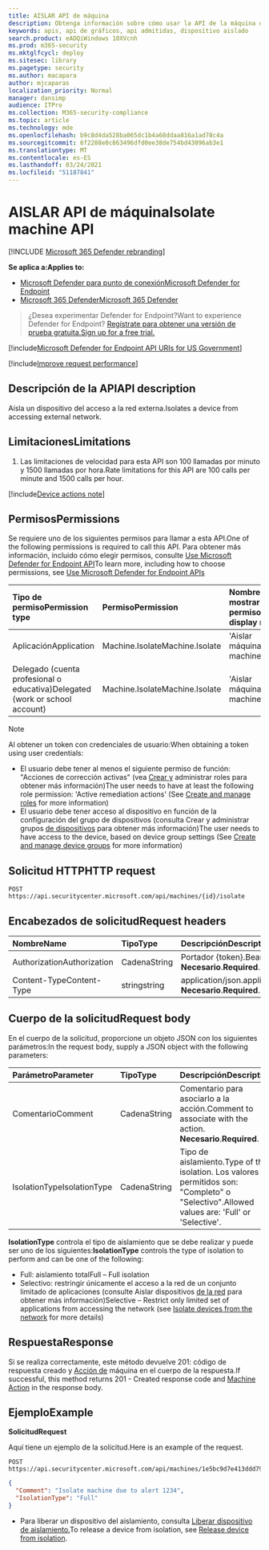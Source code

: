 ```yaml
---
title: AISLAR API de máquina
description: Obtenga información sobre cómo usar la API de la máquina de aislar para aislar un dispositivo del acceso a la red externa en Microsoft Defender para endpoint.
keywords: apis, api de gráficos, api admitidas, dispositivo aislado
search.product: eADQiWindows 10XVcnh
ms.prod: m365-security
ms.mktglfcycl: deploy
ms.sitesec: library
ms.pagetype: security
ms.author: macapara
author: mjcaparas
localization_priority: Normal
manager: dansimp
audience: ITPro
ms.collection: M365-security-compliance
ms.topic: article
ms.technology: mde
ms.openlocfilehash: b9c8d4da528ba065dc1b4a68ddaa816a1ad78c4a
ms.sourcegitcommit: 6f2288e0c863496dfd0ee38de754bd43096ab3e1
ms.translationtype: MT
ms.contentlocale: es-ES
ms.lasthandoff: 03/24/2021
ms.locfileid: "51187841"
---
```

# <a name="isolate-machine-api"></a><span data-ttu-id="05c39-104">AISLAR API de máquina</span><span class="sxs-lookup"><span data-stu-id="05c39-104">Isolate machine API</span></span>

[!INCLUDE [Microsoft 365 Defender rebranding](../../includes/microsoft-defender.md)]


<span data-ttu-id="05c39-105">**Se aplica a:**</span><span class="sxs-lookup"><span data-stu-id="05c39-105">**Applies to:**</span></span>
- [<span data-ttu-id="05c39-106">Microsoft Defender para punto de conexión</span><span class="sxs-lookup"><span data-stu-id="05c39-106">Microsoft Defender for Endpoint</span></span>](https://go.microsoft.com/fwlink/p/?linkid=2154037)
- [<span data-ttu-id="05c39-107">Microsoft 365 Defender</span><span class="sxs-lookup"><span data-stu-id="05c39-107">Microsoft 365 Defender</span></span>](https://go.microsoft.com/fwlink/?linkid=2118804)


> <span data-ttu-id="05c39-108">¿Desea experimentar Defender for Endpoint?</span><span class="sxs-lookup"><span data-stu-id="05c39-108">Want to experience Defender for Endpoint?</span></span> [<span data-ttu-id="05c39-109">Regístrate para obtener una versión de prueba gratuita.</span><span class="sxs-lookup"><span data-stu-id="05c39-109">Sign up for a free trial.</span></span>](https://www.microsoft.com/microsoft-365/windows/microsoft-defender-atp?ocid=docs-wdatp-exposedapis-abovefoldlink) 

[!include[Microsoft Defender for Endpoint API URIs for US Government](../../includes/microsoft-defender-api-usgov.md)]

[!include[Improve request performance](../../includes/improve-request-performance.md)]


## <a name="api-description"></a><span data-ttu-id="05c39-110">Descripción de la API</span><span class="sxs-lookup"><span data-stu-id="05c39-110">API description</span></span>
<span data-ttu-id="05c39-111">Aísla un dispositivo del acceso a la red externa.</span><span class="sxs-lookup"><span data-stu-id="05c39-111">Isolates a device from accessing external network.</span></span>


## <a name="limitations"></a><span data-ttu-id="05c39-112">Limitaciones</span><span class="sxs-lookup"><span data-stu-id="05c39-112">Limitations</span></span>
1. <span data-ttu-id="05c39-113">Las limitaciones de velocidad para esta API son 100 llamadas por minuto y 1500 llamadas por hora.</span><span class="sxs-lookup"><span data-stu-id="05c39-113">Rate limitations for this API are 100 calls per minute and 1500 calls per hour.</span></span>


[!include[Device actions note](../../includes/machineactionsnote.md)]

## <a name="permissions"></a><span data-ttu-id="05c39-114">Permisos</span><span class="sxs-lookup"><span data-stu-id="05c39-114">Permissions</span></span>
<span data-ttu-id="05c39-115">Se requiere uno de los siguientes permisos para llamar a esta API.</span><span class="sxs-lookup"><span data-stu-id="05c39-115">One of the following permissions is required to call this API.</span></span> <span data-ttu-id="05c39-116">Para obtener más información, incluido cómo elegir permisos, consulte [Use Microsoft Defender for Endpoint API](apis-intro.md)</span><span class="sxs-lookup"><span data-stu-id="05c39-116">To learn more, including how to choose permissions, see [Use Microsoft Defender for Endpoint APIs](apis-intro.md)</span></span>

<span data-ttu-id="05c39-117">Tipo de permiso</span><span class="sxs-lookup"><span data-stu-id="05c39-117">Permission type</span></span> |   <span data-ttu-id="05c39-118">Permiso</span><span class="sxs-lookup"><span data-stu-id="05c39-118">Permission</span></span>  |   <span data-ttu-id="05c39-119">Nombre para mostrar de permisos</span><span class="sxs-lookup"><span data-stu-id="05c39-119">Permission display name</span></span>
:---|:---|:---
<span data-ttu-id="05c39-120">Aplicación</span><span class="sxs-lookup"><span data-stu-id="05c39-120">Application</span></span> |   <span data-ttu-id="05c39-121">Machine.Isolate</span><span class="sxs-lookup"><span data-stu-id="05c39-121">Machine.Isolate</span></span> |   <span data-ttu-id="05c39-122">'Aislar máquina'</span><span class="sxs-lookup"><span data-stu-id="05c39-122">'Isolate machine'</span></span>
<span data-ttu-id="05c39-123">Delegado (cuenta profesional o educativa)</span><span class="sxs-lookup"><span data-stu-id="05c39-123">Delegated (work or school account)</span></span> | <span data-ttu-id="05c39-124">Machine.Isolate</span><span class="sxs-lookup"><span data-stu-id="05c39-124">Machine.Isolate</span></span> |  <span data-ttu-id="05c39-125">'Aislar máquina'</span><span class="sxs-lookup"><span data-stu-id="05c39-125">'Isolate machine'</span></span>

>[!Note]
> <span data-ttu-id="05c39-126">Al obtener un token con credenciales de usuario:</span><span class="sxs-lookup"><span data-stu-id="05c39-126">When obtaining a token using user credentials:</span></span>
>- <span data-ttu-id="05c39-127">El usuario debe tener al menos el siguiente permiso de función: "Acciones de corrección activas" (vea [Crear y](user-roles.md) administrar roles para obtener más información)</span><span class="sxs-lookup"><span data-stu-id="05c39-127">The user needs to have at least the following role permission: 'Active remediation actions' (See [Create and manage roles](user-roles.md) for more information)</span></span>
>- <span data-ttu-id="05c39-128">El usuario debe tener acceso al dispositivo en función de la configuración del grupo de dispositivos (consulta Crear y administrar grupos [de dispositivos](machine-groups.md) para obtener más información)</span><span class="sxs-lookup"><span data-stu-id="05c39-128">The user needs to have access to the device, based on device group settings (See [Create and manage device groups](machine-groups.md) for more information)</span></span>


## <a name="http-request"></a><span data-ttu-id="05c39-129">Solicitud HTTP</span><span class="sxs-lookup"><span data-stu-id="05c39-129">HTTP request</span></span>
```
POST https://api.securitycenter.microsoft.com/api/machines/{id}/isolate
```

## <a name="request-headers"></a><span data-ttu-id="05c39-130">Encabezados de solicitud</span><span class="sxs-lookup"><span data-stu-id="05c39-130">Request headers</span></span>

<span data-ttu-id="05c39-131">Nombre</span><span class="sxs-lookup"><span data-stu-id="05c39-131">Name</span></span> | <span data-ttu-id="05c39-132">Tipo</span><span class="sxs-lookup"><span data-stu-id="05c39-132">Type</span></span> | <span data-ttu-id="05c39-133">Descripción</span><span class="sxs-lookup"><span data-stu-id="05c39-133">Description</span></span>
:---|:---|:---
<span data-ttu-id="05c39-134">Authorization</span><span class="sxs-lookup"><span data-stu-id="05c39-134">Authorization</span></span> | <span data-ttu-id="05c39-135">Cadena</span><span class="sxs-lookup"><span data-stu-id="05c39-135">String</span></span> | <span data-ttu-id="05c39-136">Portador {token}.</span><span class="sxs-lookup"><span data-stu-id="05c39-136">Bearer {token}.</span></span> <span data-ttu-id="05c39-137">**Necesario**.</span><span class="sxs-lookup"><span data-stu-id="05c39-137">**Required**.</span></span>
<span data-ttu-id="05c39-138">Content-Type</span><span class="sxs-lookup"><span data-stu-id="05c39-138">Content-Type</span></span> | <span data-ttu-id="05c39-139">string</span><span class="sxs-lookup"><span data-stu-id="05c39-139">string</span></span> | <span data-ttu-id="05c39-140">application/json.</span><span class="sxs-lookup"><span data-stu-id="05c39-140">application/json.</span></span> <span data-ttu-id="05c39-141">**Necesario**.</span><span class="sxs-lookup"><span data-stu-id="05c39-141">**Required**.</span></span>

## <a name="request-body"></a><span data-ttu-id="05c39-142">Cuerpo de la solicitud</span><span class="sxs-lookup"><span data-stu-id="05c39-142">Request body</span></span>
<span data-ttu-id="05c39-143">En el cuerpo de la solicitud, proporcione un objeto JSON con los siguientes parámetros:</span><span class="sxs-lookup"><span data-stu-id="05c39-143">In the request body, supply a JSON object with the following parameters:</span></span>

<span data-ttu-id="05c39-144">Parámetro</span><span class="sxs-lookup"><span data-stu-id="05c39-144">Parameter</span></span> | <span data-ttu-id="05c39-145">Tipo</span><span class="sxs-lookup"><span data-stu-id="05c39-145">Type</span></span>    | <span data-ttu-id="05c39-146">Descripción</span><span class="sxs-lookup"><span data-stu-id="05c39-146">Description</span></span>
:---|:---|:---
<span data-ttu-id="05c39-147">Comentario</span><span class="sxs-lookup"><span data-stu-id="05c39-147">Comment</span></span> |   <span data-ttu-id="05c39-148">Cadena</span><span class="sxs-lookup"><span data-stu-id="05c39-148">String</span></span> |    <span data-ttu-id="05c39-149">Comentario para asociarlo a la acción.</span><span class="sxs-lookup"><span data-stu-id="05c39-149">Comment to associate with the action.</span></span> <span data-ttu-id="05c39-150">**Necesario**.</span><span class="sxs-lookup"><span data-stu-id="05c39-150">**Required**.</span></span>
<span data-ttu-id="05c39-151">IsolationType</span><span class="sxs-lookup"><span data-stu-id="05c39-151">IsolationType</span></span>   | <span data-ttu-id="05c39-152">Cadena</span><span class="sxs-lookup"><span data-stu-id="05c39-152">String</span></span> |  <span data-ttu-id="05c39-153">Tipo de aislamiento.</span><span class="sxs-lookup"><span data-stu-id="05c39-153">Type of the isolation.</span></span> <span data-ttu-id="05c39-154">Los valores permitidos son: "Completo" o "Selectivo".</span><span class="sxs-lookup"><span data-stu-id="05c39-154">Allowed values are: 'Full' or 'Selective'.</span></span>

<span data-ttu-id="05c39-155">**IsolationType** controla el tipo de aislamiento que se debe realizar y puede ser uno de los siguientes:</span><span class="sxs-lookup"><span data-stu-id="05c39-155">**IsolationType** controls the type of isolation to perform and can be one of the following:</span></span>
- <span data-ttu-id="05c39-156">Full: aislamiento total</span><span class="sxs-lookup"><span data-stu-id="05c39-156">Full – Full isolation</span></span>
- <span data-ttu-id="05c39-157">Selectivo: restringir únicamente el acceso a la red de un conjunto limitado de aplicaciones (consulte Aislar dispositivos [de la red](respond-machine-alerts.md#isolate-devices-from-the-network) para obtener más información)</span><span class="sxs-lookup"><span data-stu-id="05c39-157">Selective – Restrict only limited set of applications from accessing the network (see [Isolate devices from the network](respond-machine-alerts.md#isolate-devices-from-the-network) for more details)</span></span>


## <a name="response"></a><span data-ttu-id="05c39-158">Respuesta</span><span class="sxs-lookup"><span data-stu-id="05c39-158">Response</span></span>
<span data-ttu-id="05c39-159">Si se realiza correctamente, este método devuelve 201: código de respuesta creado y [Acción de](machineaction.md) máquina en el cuerpo de la respuesta.</span><span class="sxs-lookup"><span data-stu-id="05c39-159">If successful, this method returns 201 - Created response code and [Machine Action](machineaction.md) in the response body.</span></span>


## <a name="example"></a><span data-ttu-id="05c39-160">Ejemplo</span><span class="sxs-lookup"><span data-stu-id="05c39-160">Example</span></span>

<span data-ttu-id="05c39-161">**Solicitud**</span><span class="sxs-lookup"><span data-stu-id="05c39-161">**Request**</span></span>

<span data-ttu-id="05c39-162">Aquí tiene un ejemplo de la solicitud.</span><span class="sxs-lookup"><span data-stu-id="05c39-162">Here is an example of the request.</span></span>

```http
POST https://api.securitycenter.microsoft.com/api/machines/1e5bc9d7e413ddd7902c2932e418702b84d0cc07/isolate
```

```json
{
  "Comment": "Isolate machine due to alert 1234",
  "IsolationType": "Full" 
}
```

- <span data-ttu-id="05c39-163">Para liberar un dispositivo del aislamiento, consulta [Liberar dispositivo de aislamiento.](unisolate-machine.md)</span><span class="sxs-lookup"><span data-stu-id="05c39-163">To release a device from isolation, see [Release device from isolation](unisolate-machine.md).</span></span>
